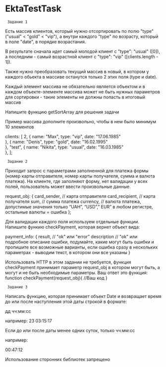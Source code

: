 # EktaTestTask

	 Задание 1
Есть массив клиентов, который нужно отсортировать по полю "type" ("usual" < "gold" < "vip"), а внутри каждого "type" по возрасту, который в поле "date", в порядке возрастания.

В результате сначала идет самый молодой клиент с "type": "usual" ([0]), а последним - самый возрастной клиент с "type": "vip" ([clients.length - 1]).

Также нужно преобразовать текущий массив в новый, в котором у каждого обьекта в массиве останутся только 2 этих поля (type и date).

Каждый элемент массива не обязательно является объектом и в каждом объекте-элементе массива может не быть нужных параметров для сортировки - такие элементы не должны попасть в итоговый массив

Напишите функцию getSortArray для решения задачи

Пример массива дополните произвольно, чтобы в нем было минимум 10 элементов

clients: [
     2,
     {
         name: "Max",
         type: "vip",
         date: "17.06.1985"   
     },
     {
         name: "Denis",
         type: "gold",
         date: "16.02.1995"   
     },
     "test",
     {
         name: "Nikita",
         type: "usual",
         date: "16.03.1985"   
     },
];


	 Задание 2

Приходит запрос с параметрами заполненной для платежа формы (номер карты отправителя, номер карты получателя, сумма и валюта платежа).
На клиенте, где заполняют форму, нет валидации у всех полей, пользователь может ввести произвольные данные. 

request_obj: {
    card_sender, // карта отправителя
    card_recipient, // карта получателя
    sum, // сумма платежа
    currency, // валюта платежа, допустимые значения только “UAH”, “USD”,” EUR” в любом регистре, остальные валюты = ошибка
};

Для валидации каждого поля используем отдельные функции.
Напишите функию checkPayment, которая вернет объект вида:

payment_info: {
    result, // "ok" или "error"
    description // "ok" или подробное описание ошибки, подумайте, какие могут быть ошибки и пропишите все возможные варианты, если ошибка сразу в нескольких параметрах - выводим текст, в котором они все указаны
}

Использовать HTTP в этом задании не требуется, функция  checkPayment принимает параметр request_obj в котором могут быть, а могут и не быть необходимые параметры. Ваш ответ это функция:
function checkPayment(request_obj){
	//Ваш код 
}


	 Задание 3

Написать функцию, которая принимает объект Date и возвращает время до или после наступления этой даты строкой в формате:

дд чч:мм:cc


например:
23 03:15:17


Если до или после даты менее одних суток, только чч:мм:cc

например:

00:47:12

Использование сторонних библиотек запрещено
